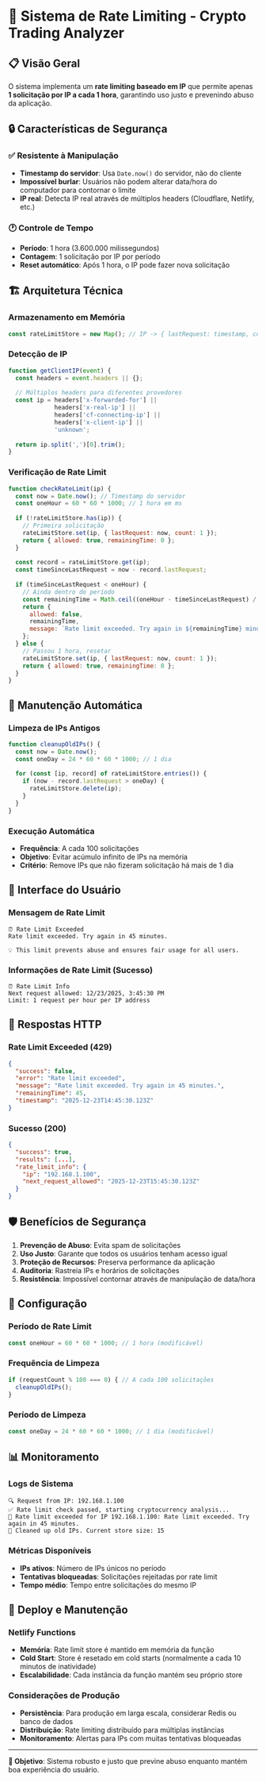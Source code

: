 # 🚫 Sistema de Rate Limiting - Crypto Trading Analyzer

## 📋 Visão Geral

O sistema implementa um **rate limiting baseado em IP** que permite apenas **1 solicitação por IP a cada 1 hora**, garantindo uso justo e prevenindo abuso da aplicação.

## 🔒 Características de Segurança

### ✅ **Resistente à Manipulação**
- **Timestamp do servidor**: Usa `Date.now()` do servidor, não do cliente
- **Impossível burlar**: Usuários não podem alterar data/hora do computador para contornar o limite
- **IP real**: Detecta IP real através de múltiplos headers (Cloudflare, Netlify, etc.)

### 🕐 **Controle de Tempo**
- **Período**: 1 hora (3.600.000 milissegundos)
- **Contagem**: 1 solicitação por IP por período
- **Reset automático**: Após 1 hora, o IP pode fazer nova solicitação

## 🏗️ **Arquitetura Técnica**

### **Armazenamento em Memória**
```javascript
const rateLimitStore = new Map(); // IP -> { lastRequest: timestamp, count: number }
```

### **Detecção de IP**
```javascript
function getClientIP(event) {
  const headers = event.headers || {};
  
  // Múltiplos headers para diferentes provedores
  const ip = headers['x-forwarded-for'] || 
             headers['x-real-ip'] || 
             headers['cf-connecting-ip'] || 
             headers['x-client-ip'] ||
             'unknown';
  
  return ip.split(',')[0].trim();
}
```

### **Verificação de Rate Limit**
```javascript
function checkRateLimit(ip) {
  const now = Date.now(); // Timestamp do servidor
  const oneHour = 60 * 60 * 1000; // 1 hora em ms
  
  if (!rateLimitStore.has(ip)) {
    // Primeira solicitação
    rateLimitStore.set(ip, { lastRequest: now, count: 1 });
    return { allowed: true, remainingTime: 0 };
  }
  
  const record = rateLimitStore.get(ip);
  const timeSinceLastRequest = now - record.lastRequest;
  
  if (timeSinceLastRequest < oneHour) {
    // Ainda dentro do período
    const remainingTime = Math.ceil((oneHour - timeSinceLastRequest) / 1000 / 60);
    return { 
      allowed: false, 
      remainingTime,
      message: `Rate limit exceeded. Try again in ${remainingTime} minutes.`
    };
  } else {
    // Passou 1 hora, resetar
    rateLimitStore.set(ip, { lastRequest: now, count: 1 });
    return { allowed: true, remainingTime: 0 };
  }
}
```

## 🧹 **Manutenção Automática**

### **Limpeza de IPs Antigos**
```javascript
function cleanupOldIPs() {
  const now = Date.now();
  const oneDay = 24 * 60 * 60 * 1000; // 1 dia
  
  for (const [ip, record] of rateLimitStore.entries()) {
    if (now - record.lastRequest > oneDay) {
      rateLimitStore.delete(ip);
    }
  }
}
```

### **Execução Automática**
- **Frequência**: A cada 100 solicitações
- **Objetivo**: Evitar acúmulo infinito de IPs na memória
- **Critério**: Remove IPs que não fizeram solicitação há mais de 1 dia

## 📱 **Interface do Usuário**

### **Mensagem de Rate Limit**
```
⏰ Rate Limit Exceeded
Rate limit exceeded. Try again in 45 minutes.

💡 This limit prevents abuse and ensures fair usage for all users.
```

### **Informações de Rate Limit (Sucesso)**
```
⏰ Rate Limit Info
Next request allowed: 12/23/2025, 3:45:30 PM
Limit: 1 request per hour per IP address
```

## 🚨 **Respostas HTTP**

### **Rate Limit Exceeded (429)**
```json
{
  "success": false,
  "error": "Rate limit exceeded",
  "message": "Rate limit exceeded. Try again in 45 minutes.",
  "remainingTime": 45,
  "timestamp": "2025-12-23T14:45:30.123Z"
}
```

### **Sucesso (200)**
```json
{
  "success": true,
  "results": [...],
  "rate_limit_info": {
    "ip": "192.168.1.100",
    "next_request_allowed": "2025-12-23T15:45:30.123Z"
  }
}
```

## 🛡️ **Benefícios de Segurança**

1. **Prevenção de Abuso**: Evita spam de solicitações
2. **Uso Justo**: Garante que todos os usuários tenham acesso igual
3. **Proteção de Recursos**: Preserva performance da aplicação
4. **Auditoria**: Rastreia IPs e horários de solicitações
5. **Resistência**: Impossível contornar através de manipulação de data/hora

## 🔧 **Configuração**

### **Período de Rate Limit**
```javascript
const oneHour = 60 * 60 * 1000; // 1 hora (modificável)
```

### **Frequência de Limpeza**
```javascript
if (requestCount % 100 === 0) { // A cada 100 solicitações
  cleanupOldIPs();
}
```

### **Período de Limpeza**
```javascript
const oneDay = 24 * 60 * 60 * 1000; // 1 dia (modificável)
```

## 📊 **Monitoramento**

### **Logs de Sistema**
```
🔍 Request from IP: 192.168.1.100
✅ Rate limit check passed, starting cryptocurrency analysis...
🚫 Rate limit exceeded for IP 192.168.1.100: Rate limit exceeded. Try again in 45 minutes.
🧹 Cleaned up old IPs. Current store size: 15
```

### **Métricas Disponíveis**
- **IPs ativos**: Número de IPs únicos no período
- **Tentativas bloqueadas**: Solicitações rejeitadas por rate limit
- **Tempo médio**: Tempo entre solicitações do mesmo IP

## 🚀 **Deploy e Manutenção**

### **Netlify Functions**
- **Memória**: Rate limit store é mantido em memória da função
- **Cold Start**: Store é resetado em cold starts (normalmente a cada 10 minutos de inatividade)
- **Escalabilidade**: Cada instância da função mantém seu próprio store

### **Considerações de Produção**
- **Persistência**: Para produção em larga escala, considerar Redis ou banco de dados
- **Distribuição**: Rate limiting distribuído para múltiplas instâncias
- **Monitoramento**: Alertas para IPs com muitas tentativas bloqueadas

---

**🎯 Objetivo**: Sistema robusto e justo que previne abuso enquanto mantém boa experiência do usuário.
